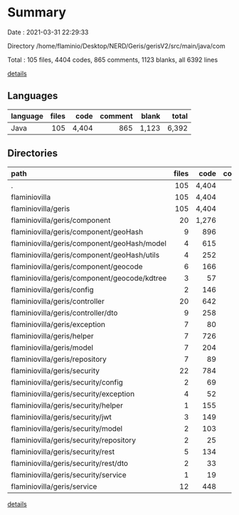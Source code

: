 # Summary

Date : 2021-03-31 22:29:33

Directory /home/flaminio/Desktop/NERD/Geris/gerisV2/src/main/java/com

Total : 105 files,  4404 codes, 865 comments, 1123 blanks, all 6392 lines

[details](details.md)

## Languages
| language | files | code | comment | blank | total |
| :--- | ---: | ---: | ---: | ---: | ---: |
| Java | 105 | 4,404 | 865 | 1,123 | 6,392 |

## Directories
| path | files | code | comment | blank | total |
| :--- | ---: | ---: | ---: | ---: | ---: |
| . | 105 | 4,404 | 865 | 1,123 | 6,392 |
| flaminiovilla | 105 | 4,404 | 865 | 1,123 | 6,392 |
| flaminiovilla/geris | 105 | 4,404 | 865 | 1,123 | 6,392 |
| flaminiovilla/geris/component | 20 | 1,276 | 216 | 326 | 1,818 |
| flaminiovilla/geris/component/geoHash | 9 | 896 | 190 | 210 | 1,296 |
| flaminiovilla/geris/component/geoHash/model | 4 | 615 | 134 | 130 | 879 |
| flaminiovilla/geris/component/geoHash/utils | 4 | 252 | 56 | 68 | 376 |
| flaminiovilla/geris/component/geocode | 6 | 166 | 21 | 49 | 236 |
| flaminiovilla/geris/component/geocode/kdtree | 3 | 57 | 13 | 18 | 88 |
| flaminiovilla/geris/config | 2 | 146 | 84 | 44 | 274 |
| flaminiovilla/geris/controller | 20 | 642 | 314 | 169 | 1,125 |
| flaminiovilla/geris/controller/dto | 9 | 258 | 6 | 45 | 309 |
| flaminiovilla/geris/exception | 7 | 80 | 0 | 23 | 103 |
| flaminiovilla/geris/helper | 7 | 726 | 16 | 147 | 889 |
| flaminiovilla/geris/model | 7 | 204 | 7 | 48 | 259 |
| flaminiovilla/geris/repository | 7 | 89 | 1 | 40 | 130 |
| flaminiovilla/geris/security | 22 | 784 | 186 | 206 | 1,176 |
| flaminiovilla/geris/security/config | 2 | 69 | 84 | 13 | 166 |
| flaminiovilla/geris/security/exception | 4 | 52 | 9 | 19 | 80 |
| flaminiovilla/geris/security/helper | 1 | 155 | 6 | 37 | 198 |
| flaminiovilla/geris/security/jwt | 3 | 149 | 25 | 34 | 208 |
| flaminiovilla/geris/security/model | 2 | 103 | 0 | 25 | 128 |
| flaminiovilla/geris/security/repository | 2 | 25 | 3 | 9 | 37 |
| flaminiovilla/geris/security/rest | 5 | 134 | 51 | 38 | 223 |
| flaminiovilla/geris/security/rest/dto | 2 | 33 | 3 | 12 | 48 |
| flaminiovilla/geris/security/service | 1 | 19 | 0 | 8 | 27 |
| flaminiovilla/geris/service | 12 | 448 | 41 | 114 | 603 |

[details](details.md)